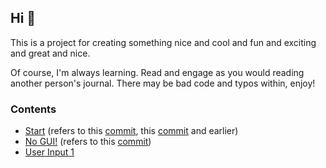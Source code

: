 ## Hi 👋

This is a project for creating something nice and cool and fun and exciting and great and nice.

Of course, I'm always learning. Read and engage as you would reading another person's journal. There may be bad code and typos within, enjoy!


### Contents

- [Start](./start) (refers to this [commit](https://github.com/louisfoster/ubiquitous-succotash/commit/efba99edf396db1b082d06746b3c7a8e1a5d70fe), this [commit](https://github.com/louisfoster/ubiquitous-succotash/commit/9434e88b980335a200ebee2112f2cfa241da5125) and earlier)
- [No GUI!](./no-gui) (refers to this [commit](https://github.com/louisfoster/ubiquitous-succotash/commit/b9bd4c0bd23ad6c15d22f4e696fda70dfafad307))
- [User Input 1](./userinput1)